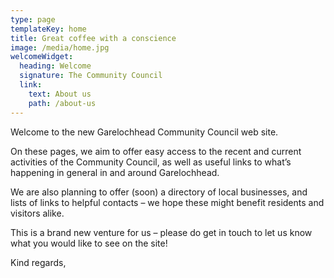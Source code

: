 ```yaml
---
type: page
templateKey: home
title: Great coffee with a conscience
image: /media/home.jpg
welcomeWidget:
  heading: Welcome
  signature: The Community Council
  link:
    text: About us
    path: /about-us
---
```

Welcome to the new Garelochhead Community Council web site.

On these pages, we aim to offer easy access to the recent and current activities of the Community Council, as well as useful links to what’s happening in general in and around Garelochhead.

We are also planning to offer (soon) a directory of local businesses, and lists of links to helpful contacts – we hope these might benefit residents and visitors alike.

This is a brand new venture for us – please do get in touch to let us know what you would like to see on the site!

Kind regards,